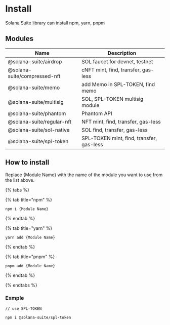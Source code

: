 # Install

Solana Suite library can install npm, yarn, pnpm

## Modules

| Name                         | Description                              |
| ---------------------------- | ---------------------------------------- |
| @solana-suite/airdrop        | SOL faucet for devnet, testnet           |
| @solana-suite/compressed-nft | cNFT mint, find, transfer, gas-less      |
| @solana-suite/memo           | add Memo in SPL-TOKEN, find memo         |
| @solana-suite/multisig       | SOL, SPL-TOKEN multisig module           |
| @solana-suite/phantom        | Phantom API                              |
| @solana-suite/regular-nft    | NFT mint, find, transfer, gas-less       |
| @solana-suite/sol-native     | SOL find, transfer, gas-less             |
| @solana-suite/spl-token      | SPL-TOKEN mint, find, transfer, gas-less |

## How to install

Replace {Module Name} with the name of the module you want to use from the list
above.

{% tabs %}

{% tab title="npm" %}

```shell
npm i {Module Name}
```

{% endtab %}

{% tab title="yarn" %}

```shell
yarn add {Module Name}
```

{% endtab %}

{% tab title="pnpm" %}

```shell
pnpm add {Module Name}
```

{% endtab %}

{% endtabs %}

### Exmple

```shell
// use SPL-TOKEN

npm i @solana-suite/spl-token
```
